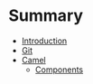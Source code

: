 # Summary

* [Introduction](README.md)
* [Git](git.md)
* [Camel](camel.md)
  * [Components](camel/components.md)

